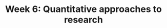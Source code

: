 ---
title: 'Week 6: Quantitative approaches to research'
description:
  'This week we look at how positivist/post-positivist views have shaped knowledge production through quantitative research approaches. We will consider how these fundamental beliefs about knowledge and truth are reflected in the criteria used to define, conduct and appraise quantitative research.'
prev: null
next: null
type: chapter
id: 7
---